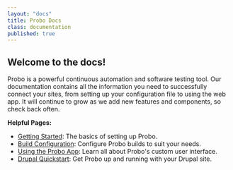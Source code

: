 ```yaml
---
layout: "docs"
title: Probo Docs
class: documentation
published: true
---
```

## Welcome to the docs!
Probo is a powerful continuous automation and software testing tool. Our documentation contains all the information you need to successfully connect your sites, from setting up your configuration file to using the web app. It will continue to grow as we add new features and components, so check back often.

**Helpful Pages:**

* [Getting Started](/getting-started/ "Getting Started"): The basics of setting up Probo.
* [Build Configuration](/build/ "Build Configuration"): Configure Probo builds to suit your needs.
* [Using the Probo App](/app/ "Using the Probo App"): Learn all about Probo's custom user interface.
* [Drupal Quickstart](/tutorials/drupal-github-quickstart/ "Drupal Quickstart"): Get Probo up and running with your Drupal site.
